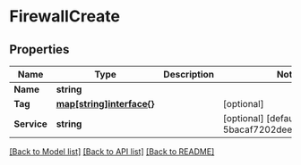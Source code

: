 # FirewallCreate

## Properties
Name | Type | Description | Notes
------------ | ------------- | ------------- | -------------
**Name** | **string** |  | 
**Tag** | [**map[string]interface{}**](.md) |  | [optional] 
**Service** | **string** |  | [optional] [default to 5bacaf7202deee0c100eda3b]

[[Back to Model list]](../README.md#documentation-for-models) [[Back to API list]](../README.md#documentation-for-api-endpoints) [[Back to README]](../README.md)


